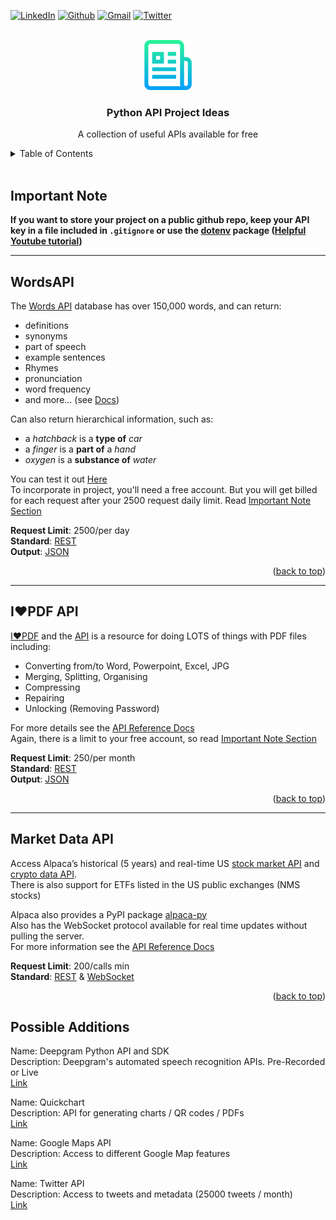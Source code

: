 <a name="readme-top"></a>


[![LinkedIn][linkedin-shield]][linkedin-url]
[![Github][github-shield]][github-url]
[![Gmail][gmail-shield]][gmail-url]
[![Twitter][twitter-shield]][twitter-url]

<br/>

<div align="center">
    <a href="https://github.com/sciwilro/Python_API_Project_Ideas">
        <img src="images/logo.png" alt="Logo" width="80" height="80">
    </a>

<h3 align="center">Python API Project Ideas</h3>

<p align="center">A collection of useful APIs available for free</p>

</div>

<!-- TABLE OF CONTENTS -->
<details>
    <summary>Table of Contents</summary>
    <ul><li><a href="#important-note">Important Note</a></li></ul>
    <ol>
        <li>
            <a href="#wordsapi">WordsAPI</a>
            <ul><li>Find definitions, related words, and more</li></ul>
        </li>
        <li>
            <a href="#i❤pdf-api">I❤PDF API</a>
            <ul><li>Multiple tools for working with PDFs</li></ul>
        </li>
        <li>
            <a href="#market-data-api">Alpaca Market Data API</a>
            <ul><li>Access Historical/realtime Stock, EFT, and Crypto information</li></ul>
        </li>        
    </ol>
</details>

<br/>

<!-- Using Markdown instead of HTML formatting from here for readability -->

## Important Note

**If you want to store your project on a public github repo, keep your API key in a file included in `.gitignore` or use the [dotenv][dotenv-link] package ([Helpful Youtube tutorial](https://youtu.be/CJjSOzb0IYs))**

---

## WordsAPI

The [Words API][words-api-link] database has over 150,000 words, and can return:
- definitions
- synonyms
- part of speech
- example sentences
- Rhymes
- pronunciation
- word frequency
- and more... (see [Docs](https://www.wordsapi.com/docs/?python#words))

Can also return hierarchical information, such as:  
- a *hatchback* is a **type of** *car*
- a *finger* is a **part of** a *hand*
- *oxygen* is a **substance of** *water*

You can test it out [Here](https://www.wordsapi.com/#try)  
To incorporate in project, you'll need a free account. But you will get billed for each request after your 2500 request daily limit. Read [Important Note Section](#important-note)  

**Request Limit**: 2500/per day  
**Standard**: [REST][rest-link]  
**Output**: [JSON][json-link]
<p align="right">(<a href="#readme-top">back to top</a>)</p>

---

## I❤PDF API

[I❤PDF][I❤PDF-link] and the [API][I❤PDF-api-link] is a resource for doing LOTS of things with PDF files including:

- Converting from/to Word, Powerpoint, Excel, JPG 
- Merging, Splitting, Organising
- Compressing
- Repairing
- Unlocking (Removing Password)

For more details see the [API Reference Docs](https://developer.ilovepdf.com/docs/api-reference)  
Again, there is a limit to your free account, so read [Important Note Section](#important-note)

**Request Limit**: 250/per month  
**Standard**: [REST][rest-link]  
**Output**: [JSON][json-link]
<p align="right">(<a href="#readme-top">back to top</a>)</p>

---

## Market Data API

Access Alpaca’s historical (5 years) and real-time US [stock market API][alpaca-market-api-link] and [crypto data API][alpaca-crypto-api-link].  
There is also support for ETFs listed in the US public exchanges (NMS stocks)  

Alpaca also provides a PyPI package [alpaca-py][alpaca-py-link]  
Also has the WebSocket protocol available for real time updates without pulling the server.  
For more information see the [API Reference Docs](https://alpaca.markets/docs/api-references/)

**Request Limit**: 200/calls min  
**Standard**: [REST][rest-link] & [WebSocket][websocket-link]  
<!-- **Output**: [JSON][json-link] -->
<p align="right">(<a href="#readme-top">back to top</a>)</p>



## Possible Additions

Name: Deepgram Python API and SDK  
Description: Deepgram's automated speech recognition APIs. Pre-Recorded or Live  
[Link](https://github.com/deepgram/deepgram-python-sdk)  

Name: Quickchart  
Description: API for generating charts / QR codes / PDFs  
[Link](https://quickchart.io)  

Name: Google Maps API  
Description: Access to different Google Map features   
[Link](https://developers.google.com/maps)  

Name: Twitter API  
Description: Access to tweets and metadata (25000 tweets / month)  
[Link](https://developer.twitter.com/en)  

<!-- Name: 
Description: 
[Link](https://) -->

<!-- MARKDOWN LINKS & IMAGES -->
<!-- https://www.markdownguide.org/basic-syntax/#reference-style-links -->

<!-- Badges: https://dev.to/envoy_/150-badges-for-github-pnk -->
[linkedin-shield]: https://img.shields.io/badge/LinkedIn-0077B5?style=for-the-badge&logo=linkedin&logoColor=white
[linkedin-url]: https://linkedin.com/in/sciwilro
[github-shield]: https://img.shields.io/badge/GitHub-100000?style=for-the-badge&logo=github&logoColor=white
[github-url]: https://github.com/SciWilro
[gmail-shield]: https://img.shields.io/badge/Gmail-D14836?style=for-the-badge&logo=gmail&logoColor=white
[gmail-url]: mailto:mr.wilro@gmail.com
[twitter-shield]: https://img.shields.io/badge/Twitter-1DA1F2?style=for-the-badge&logo=twitter&logoColor=white
[twitter-url]: https://twitter.com/The_Wilro

[words-api-link]: https://www.wordsapi.com/
[I❤PDF-link]: https://www.ilovepdf.com/
[I❤PDF-api-link]: https://developer.ilovepdf.com/
[alpaca-market-api-link]: https://alpaca.markets/docs/market-data/
[alpaca-crypto-api-link]: https://alpaca.markets/docs/crypto/

[alpaca-py-link]: https://pypi.org/project/alpaca-py/
[dotenv-link]: https://pypi.org/project/python-dotenv/

[rest-link]: https://restfulapi.net/
[websocket-link]: https://en.wikipedia.org/wiki/WebSocket
[json-link]: http://www.json.org/



<!-- Sources for making README -->
<!-- see https://github.com/othneildrew/Best-README-Template-->
